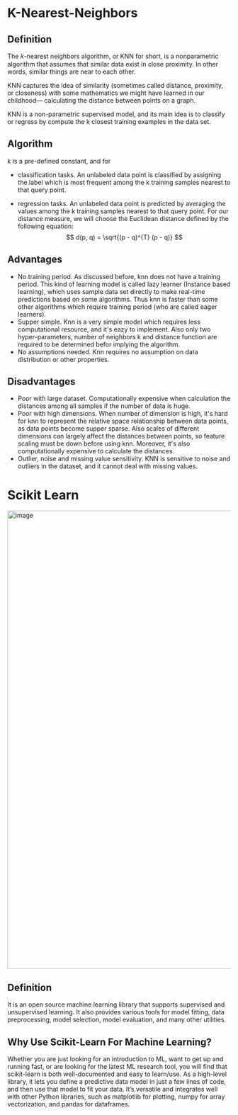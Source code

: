 # K-Nearest-Neighbors
## Definition
The 𝑘-nearest neighbors algorithm, or KNN for short, is a nonparametric algorithm that assumes that similar data exist 
in close proximity. In other words, similar things are near to each other.

KNN captures the idea of similarity (sometimes called distance, proximity, or closeness) with some mathematics we might 
have learned in our childhood— calculating the distance between points on a graph.

KNN is a non-parametric supervised model, and its main idea is to classify or regress by compute the k closest training 
examples in the data set.
## Algorithm 
k is a pre-defined constant, and for
* classification tasks.
An unlabeled data point is classified by assigning the label which is most frequent among the k training samples 
nearest to that query point.

* regression tasks.
An unlabeled data point is predicted by averaging the values among the k training samples nearest to that query point.
For our distance measure, we will choose the Euclidean distance defined by the following equation:
 $$ d(p, q) = \sqrt{(p - q)^{T} (p - q)} $$
## Advantages
* No training period. As discussed before, knn does not have a training period. This kind of learning model is called 
  lazy learner (Instance based learning), which uses sample data set directly to make real-time predictions based on some 
  algorithms. Thus knn is faster than some other algorithms which require training period (who are called eager learners).
* Supper simple. Knn is a very simple model which requires less computational resource, and it's eazy to implement. Also 
  only two hyper-parameters, number of neighbors k and distance function are required to be determined befor implying the algorithm.
* No assumptions needed. Knn requires no assumption on data distribution or other properties.
## Disadvantages
* Poor with large dataset. Computationally expensive when calculation the distances among all samples if the number of data is huge.
* Poor with high dimensions. When number of dimension is high, it's hard for knn to represent the relative space relationship 
  between data points, as data points become supper sparse. Also scales of different dimensions can largely affect the distances 
  between points, so feature scaling must be down before using knn. Moreover, it's also computationally expensive to calculate the 
  distances.
* Outlier, noise and missing value sensitivity. KNN is sensitive to noise and outliers in the dataset, and it cannot deal with 
  missing values.

# Scikit Learn
<img width="1035" alt="image" src="https://user-images.githubusercontent.com/119746917/205502953-c175f5aa-1f0f-428a-910e-3b861dc93938.png">

## Definition
It is an open source machine learning library that supports supervised and unsupervised learning. It also provides various tools 
for model fitting, data preprocessing, model selection, model evaluation, and many other utilities.
## Why Use Scikit-Learn For Machine Learning?
Whether you are just looking for an introduction to ML, want to get up and running fast, or are looking for the latest ML 
research tool, you will find that scikit-learn is both well-documented and easy to learn/use. As a high-level library, 
it lets you define a predictive data model in just a few lines of code, and then use that model to fit your data. It’s 
versatile and integrates well with other Python libraries, such as matplotlib for plotting, numpy for array vectorization, 
and pandas for dataframes.

